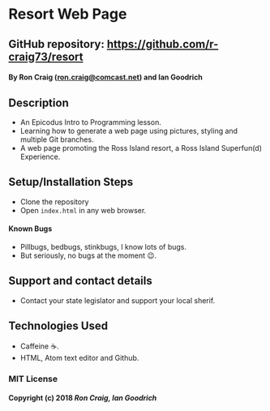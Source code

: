 # Resort Web Page

## GitHub repository: https://github.com/r-craig73/resort

#### By Ron Craig (ron.craig@comcast.net) and Ian Goodrich

## Description
* An Epicodus Intro to Programming lesson.
* Learning how to generate a web page using pictures, styling and multiple Git branches.
* A web page promoting the Ross Island resort, a Ross Island Superfun(d) Experience.

## Setup/Installation Steps
* Clone the repository
* Open `index.html` in any web browser.

#### Known Bugs
* Pillbugs, bedbugs, stinkbugs, I know lots of bugs.
* But seriously, no bugs at the moment 😉.

## Support and contact details
* Contact your state legislator and support your local sherif.

## Technologies Used
* Caffeine ☕️.
* HTML, Atom text editor and Github.

### MIT License

#### Copyright (c) 2018 _Ron Craig, Ian Goodrich_
